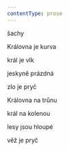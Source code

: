 ```yaml
---
contentType: prose
---
```


<section>

šachy

Královna je kurva

král je vlk

jeskyně prázdná

zlo je pryč

Královna na trůnu

král na kolenou

lesy jsou hloupé

věž je pryč

</section>
